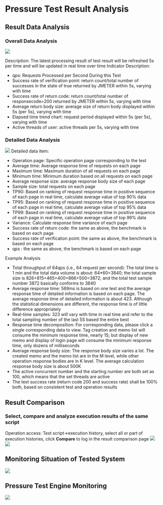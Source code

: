 
# Pressure Test Result Analysis
## Result Data Analysis
### Overall Data Analysis
![](https://github.com/jdcloudcom/cn/blob/cn-perftest-v1/image/Perftest/26.png)

Description: The latest processing result of test result will be refreshed 5s per time and will be updated in real time over time
Indicator Description:
- qps: Requests Processed per Second During this Test
- Success rate of verification point: return count/total number of successes in the state of true returned by JMETER within 5s, varying with time
- Success rate of return code: return count/total number of responsecode=200 returned by JMETER within 5s, varying with time
- Average return body size: average size of return body displayed within 5s (per 5s), varying with time
- Elapsed time trend chart: request period displayed within 5s (per 5s), varying with time
- Active threads of user: active threads per 5s, varying with time
### Detailed Data Analysis
![](https://github.com/jdcloudcom/cn/blob/cn-perftest-v1/image/Perftest/27.png)
Detailed data item:
- Operation page: Specific operation page corresponding to the test
- Average time: Average response time of requests on each page
- Maximum time: Maximum duration of all requests on each page
- Minimum time: Minimum duration based on all requests on each page
- Average response size: average response body size of each page
- Sample size: total requests on each page
- TP90: Based on ranking of request response time in positive sequence of each page in real time, calculate average value of top 90% data
- TP95: Based on ranking of request response time in positive sequence of each page in real time, calculate average value of top 95% data
- TP99: Based on ranking of request response time in positive sequence of each page in real time, calculate average value of top 99% data
- Variance: Calculate response time variance of each page
- Success rate of return code: the same as above, the benchmark is based on each page
- Success rate of verification point: the same as above, the benchmark is based on each page
- qps : the same as above, the benchmark is based on each page

Example Analysis
- Total throughput of 64qps (i.e., 64 request per second): The total time is 1 min and the total data volume is about: 64*60=3840; the total sample size is 826+815+465+400+866+500=3872; and the total test sample number 3872 basically conforms to 3840
- Average response time: 569ms is based on one test and the average response time of detailed information is based on each page. The average response time of detailed information is about 423. Although the statistical dimensions are different, the response time is of little difference appropriately
- Real-time samples: 323 will vary with time in real time and refer to the total sampling number of the last 5S based the entire best
- Response time decomposition: For corresponding data, please click a single corresponding data to view. Tag creation and memo list will consume the minimum response time, nearly 1S; but display of new memo and display of login page will consume the minimum response time, only dozens of milliseconds
- Average response body size: The response body size varies a lot. The created memo and the memo list are in the M level, while other operation response bodies are in K level. The average calculation response body size is about 500K
- The active concurrent number and the starting number are both set as 100, which means that the set threads are active
- The test success rate (return code 200 and success rate) shall be 100% both, based on consistent test and operation results
## Result Comparison
### Select, compare and analyze execution results of the same script
Operation access: Test script→execution history, select all or part of execution histories, click **Compare** to log in the result comparison page
![](https://github.com/jdcloudcom/cn/blob/cn-perftest-v1/image/Perftest/28.png)
![](https://github.com/jdcloudcom/cn/blob/cn-perftest-v1/image/Perftest/29.png)
## Monitoring Situation of Tested System
![](https://github.com/jdcloudcom/cn/blob/cn-perftest-v1/image/Perftest/30.png)
## Pressure Test Engine Monitoring
![](https://github.com/jdcloudcom/cn/blob/cn-perftest-v1/image/Perftest/31.png)


